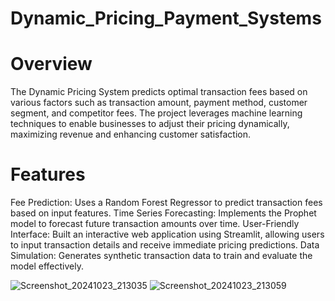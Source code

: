 # Dynamic_Pricing_Payment_Systems
# Overview
The Dynamic Pricing System predicts optimal transaction fees based on various factors such as transaction amount, payment method, customer segment, and competitor fees. The project leverages machine learning techniques to enable businesses to adjust their pricing dynamically, maximizing revenue and enhancing customer satisfaction.

# Features

Fee Prediction: Uses a Random Forest Regressor to predict transaction fees based on input features.
Time Series Forecasting: Implements the Prophet model to forecast future transaction amounts over time.
User-Friendly Interface: Built an interactive web application using Streamlit, allowing users to input transaction details and receive immediate pricing predictions.
Data Simulation: Generates synthetic transaction data to train and evaluate the model effectively.

![Screenshot_20241023_213035](https://github.com/user-attachments/assets/703f3fca-39d6-4f1e-8a6f-25bc4746e2b7)
![Screenshot_20241023_213059](https://github.com/user-attachments/assets/a739286d-2996-4bf5-a330-6c3b8ca7b6a1)

